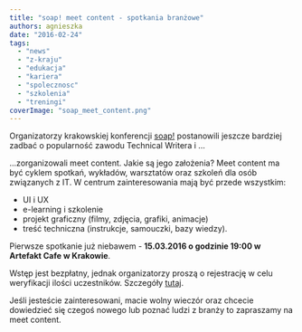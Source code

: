 ```yaml
---
title: "soap! meet content - spotkania branżowe"
authors: agnieszka
date: "2016-02-24"
tags:
  - "news"
  - "z-kraju"
  - "edukacja"
  - "kariera"
  - "spolecznosc"
  - "szkolenia"
  - "treningi"
coverImage: "soap_meet_content.png"
---
```


Organizatorzy krakowskiej konferencji [soap!](http://soapconf.com/) postanowili
jeszcze bardziej zadbać o popularność zawodu Technical Writera i ...

...zorganizowali meet content. Jakie są jego założenia? Meet content ma
być cyklem spotkań, wykładów, warsztatów oraz szkoleń dla osób związanych z IT.
W centrum zainteresowania mają być przede wszystkim:

- UI i UX
- e-learning i szkolenie
- projekt graficzny (filmy, zdjęcia, grafiki, animacje)
- treść techniczna (instrukcje, samouczki, bazy wiedzy).

Pierwsze spotkanie już niebawem - **15.03.2016 o godzinie 19:00 w Artefakt Cafe
w Krakowie**.

Wstęp jest bezpłatny, jednak organizatorzy proszą o rejestrację w celu
weryfikacji ilości uczestników. Szczegóły
[tutaj](http://soapconf.com/meet-content/).

Jeśli jesteście zainteresowani, macie wolny wieczór oraz chcecie dowiedzieć się
czegoś nowego lub poznać ludzi z branży to zapraszamy na meet content.
